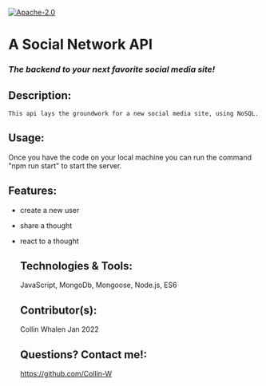 [![Apache-2.0](https://img.shields.io/badge/Apache-License-blue.svg)](https://opensource.org/licenses/Apache-2.0)
  
  # A Social Network API
  
  ### *The backend to your next favorite social media site!*
  
  ## Description: 
    This api lays the groundwork for a new social media site, using NoSQL.
    
  ## Usage:
  Once you have the code on your local machine you can run the command "npm run start" to start the server.
   
  ## Features:
- create a new user
- share a thought
- react to a thought

  ## Technologies & Tools:
    JavaScript, MongoDb, Mongoose, Node.js, ES6
    
  ## Contributor(s):
    Collin Whalen Jan 2022 

  ## Questions? Contact me!:
  https://github.com/Collin-W

